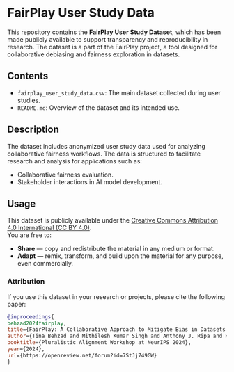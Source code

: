 # FairPlay User Study Data

This repository contains the **FairPlay User Study Dataset**, which has been made publicly available to support transparency and reproducibility in research. The dataset is a part of the FairPlay project, a tool designed for collaborative debiasing and fairness exploration in datasets.

## Contents

- `fairplay_user_study_data.csv`: The main dataset collected during user studies.
- `README.md`: Overview of the dataset and its intended use.

## Description

The dataset includes anonymized user study data used for analyzing collaborative fairness workflows. The data is structured to facilitate research and analysis for applications such as:
- Collaborative fairness evaluation.
- Stakeholder interactions in AI model development.

## Usage

This dataset is publicly available under the [Creative Commons Attribution 4.0 International (CC BY 4.0)](https://creativecommons.org/licenses/by/4.0/).  
You are free to:
- **Share** — copy and redistribute the material in any medium or format.
- **Adapt** — remix, transform, and build upon the material for any purpose, even commercially.  

### Attribution
If you use this dataset in your research or projects, please cite the following paper:

```bibtex
@inproceedings{
behzad2024fairplay,
title={FairPlay: A Collaborative Approach to Mitigate Bias in Datasets for Improved {AI} Fairness},
author={Tina Behzad and Mithilesh Kumar Singh and Anthony J. Ripa and Klaus Mueller},
booktitle={Pluralistic Alignment Workshop at NeurIPS 2024},
year={2024},
url={https://openreview.net/forum?id=7StJj749GW}
}
